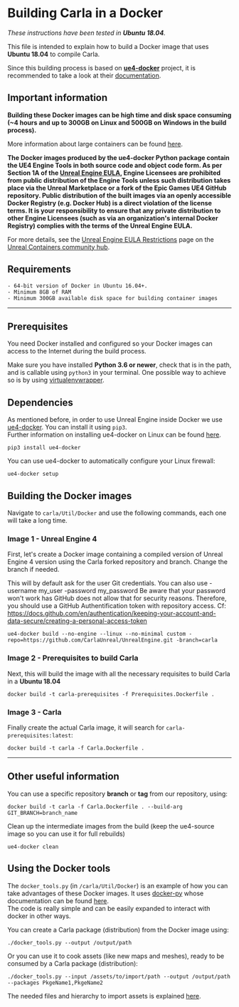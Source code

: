 # Building Carla in a Docker

_These instructions have been tested in **Ubuntu 18.04**._

This file is intended to explain how to build a Docker image that uses **Ubuntu 18.04** to compile Carla.

Since this building process is based on [**ue4-docker**](https://github.com/adamrehn/ue4-docker) project, it is recommended to take a look at their [documentation](https://adamrehn.com/docs/ue4-docker/read-these-first/introduction-to-ue4-docker).

## Important information

**Building these Docker images can be high time and disk space consuming (~4 hours and up to 300GB on Linux and 500GB on Windows in the build process).**

More information about large containers can be found [here](https://adamrehn.com/docs/ue4-docker/read-these-first/large-container-images-primer).

**The Docker images produced by the ue4-docker Python package contain the UE4 Engine Tools in both source code and object code form. As per Section 1A of the [Unreal Engine EULA](https://www.unrealengine.com/en-US/eula), Engine Licensees are prohibited from public distribution of the Engine Tools unless such distribution takes place via the Unreal Marketplace or a fork of the Epic Games UE4 GitHub repository. Public distribution of the built images via an openly accessible Docker Registry (e.g. Docker Hub) is a direct violation of the license terms. It is your responsibility to ensure that any private distribution to other Engine Licensees (such as via an organization's internal Docker Registry) complies with the terms of the Unreal Engine EULA.**  

For more details, see the [Unreal Engine EULA Restrictions](https://unrealcontainers.com/docs/obtaining-images/eula-restrictions) page on the [Unreal Containers community hub](https://unrealcontainers.com/).

## Requirements

```
- 64-bit version of Docker in Ubuntu 16.04+.
- Minimum 8GB of RAM
- Minimum 300GB available disk space for building container images
```

---

## Prerequisites

You need Docker installed and configured so your Docker images can access to the Internet during the build process.

Make sure you have installed **Python 3.6 or newer**, check that is in the path, and is callable using `python3` in your terminal. One possible way to achieve so is by using [virtualenvwrapper](https://virtualenvwrapper.readthedocs.io/en/latest/).

## Dependencies

As mentioned before, in order to use Unreal Engine inside Docker we use [ue4-docker](https://github.com/adamrehn/ue4-docker). You can install it using `pip3`.  
Further information on installing ue4-docker on Linux can be found [here](https://adamrehn.com/docs/ue4-docker/configuration/configuring-linux).

```
pip3 install ue4-docker
```

You can use ue4-docker to automatically configure your Linux firewall:

```
ue4-docker setup
```

## Building the Docker images

Navigate to `carla/Util/Docker` and use the following commands, each one will take a long time.

### Image 1 - Unreal Engine 4
First, let's create a Docker image containing a compiled version of Unreal Engine 4 version using the Carla forked repository and branch. Change the branch if needed.

This will by default ask for the user Git credentials. You can also use -username my_user -password my_password
Be aware that your password won't work has GitHub does not allow that for security reasons. Therefore, you should use a GitHub Authentification token with repository access. Cf: https://docs.github.com/en/authentication/keeping-your-account-and-data-secure/creating-a-personal-access-token

```
ue4-docker build --no-engine --linux --no-minimal custom -repo=https://github.com/CarlaUnreal/UnrealEngine.git -branch=carla
```

### Image 2 - Prerequisites to build Carla
Next, this will build the image with all the necessary requisites to build Carla in a **Ubuntu 18.04**

```
docker build -t carla-prerequisites -f Prerequisites.Dockerfile .
```

### Image 3 - Carla
Finally create the actual Carla image, it will search for `carla-prerequisites:latest`:

```
docker build -t carla -f Carla.Dockerfile .
```

---

## Other useful information

You can use a specific repository **branch** or **tag** from our repository, using:

```
docker build -t carla -f Carla.Dockerfile . --build-arg GIT_BRANCH=branch_name
```

Clean up the intermediate images from the build (keep the ue4-source image so you can use it for full rebuilds)

```
ue4-docker clean
```

## Using the Docker tools

The `docker_tools.py` (in `/carla/Util/Docker`) is an example of how you can take advantages of these Docker images. It uses [docker-py](https://github.com/docker/docker-py) whose documentation can be found [here](https://docker-py.readthedocs.io/en/stable/).  
The code is really simple and can be easily expanded to interact with docker in other ways.

You can create a Carla package (distribution) from the Docker image using:

```
./docker_tools.py --output /output/path
```

Or you can use it to cook assets (like new maps and meshes), ready to be consumed by a Carla package (distribution):

```
./docker_tools.py --input /assets/to/import/path --output /output/path --packages PkgeName1,PkgeName2
```

The needed files and hierarchy to import assets is explained [here](https://carla.readthedocs.io/en/latest/export_import_dist/).
